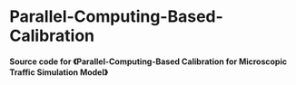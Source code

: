 # Parallel-Computing-Based-Calibration
**Source code for 《Parallel-Computing-Based Calibration for Microscopic Traffic Simulation Model》**
